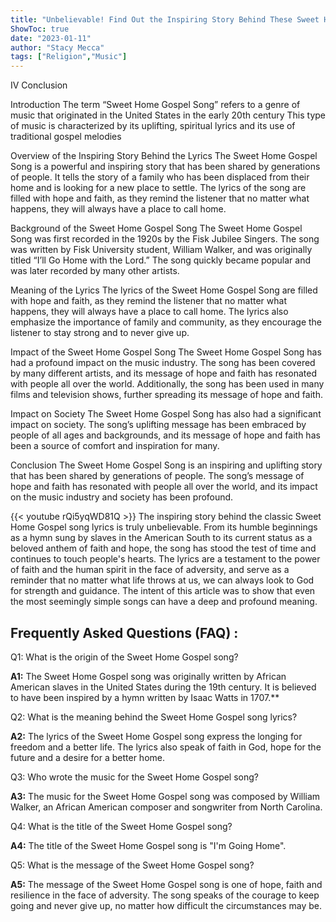 ```yaml
---
title: "Unbelievable! Find Out the Inspiring Story Behind These Sweet Home Gospel Song Lyrics"
ShowToc: true 
date: "2023-01-11"
author: "Stacy Mecca" 
tags: ["Religion","Music"]
---
```

IV Conclusion 

Introduction
The term “Sweet Home Gospel Song” refers to a genre of music that originated in the United States in the early 20th century This type of music is characterized by its uplifting, spiritual lyrics and its use of traditional gospel melodies 

Overview of the Inspiring Story Behind the Lyrics
The Sweet Home Gospel Song is a powerful and inspiring story that has been shared by generations of people. It tells the story of a family who has been displaced from their home and is looking for a new place to settle. The lyrics of the song are filled with hope and faith, as they remind the listener that no matter what happens, they will always have a place to call home. 

Background of the Sweet Home Gospel Song
The Sweet Home Gospel Song was first recorded in the 1920s by the Fisk Jubilee Singers. The song was written by Fisk University student, William Walker, and was originally titled “I’ll Go Home with the Lord.” The song quickly became popular and was later recorded by many other artists. 

Meaning of the Lyrics
The lyrics of the Sweet Home Gospel Song are filled with hope and faith, as they remind the listener that no matter what happens, they will always have a place to call home. The lyrics also emphasize the importance of family and community, as they encourage the listener to stay strong and to never give up. 

Impact of the Sweet Home Gospel Song
The Sweet Home Gospel Song has had a profound impact on the music industry. The song has been covered by many different artists, and its message of hope and faith has resonated with people all over the world. Additionally, the song has been used in many films and television shows, further spreading its message of hope and faith. 

Impact on Society
The Sweet Home Gospel Song has also had a significant impact on society. The song’s uplifting message has been embraced by people of all ages and backgrounds, and its message of hope and faith has been a source of comfort and inspiration for many. 

Conclusion
The Sweet Home Gospel Song is an inspiring and uplifting story that has been shared by generations of people. The song’s message of hope and faith has resonated with people all over the world, and its impact on the music industry and society has been profound.

{{< youtube rQi5yqWD81Q >}} 
The inspiring story behind the classic Sweet Home Gospel song lyrics is truly unbelievable. From its humble beginnings as a hymn sung by slaves in the American South to its current status as a beloved anthem of faith and hope, the song has stood the test of time and continues to touch people's hearts. The lyrics are a testament to the power of faith and the human spirit in the face of adversity, and serve as a reminder that no matter what life throws at us, we can always look to God for strength and guidance. The intent of this article was to show that even the most seemingly simple songs can have a deep and profound meaning.

## Frequently Asked Questions (FAQ) :
Q1: What is the origin of the Sweet Home Gospel song? 

**A1:** The Sweet Home Gospel song was originally written by African American slaves in the United States during the 19th century. It is believed to have been inspired by a hymn written by Isaac Watts in 1707.**

Q2: What is the meaning behind the Sweet Home Gospel song lyrics? 

**A2:** The lyrics of the Sweet Home Gospel song express the longing for freedom and a better life. The lyrics also speak of faith in God, hope for the future and a desire for a better home. 

Q3: Who wrote the music for the Sweet Home Gospel song? 

**A3:** The music for the Sweet Home Gospel song was composed by William Walker, an African American composer and songwriter from North Carolina. 

Q4: What is the title of the Sweet Home Gospel song? 

**A4:** The title of the Sweet Home Gospel song is "I'm Going Home". 

Q5: What is the message of the Sweet Home Gospel song? 

**A5:** The message of the Sweet Home Gospel song is one of hope, faith and resilience in the face of adversity. The song speaks of the courage to keep going and never give up, no matter how difficult the circumstances may be.



